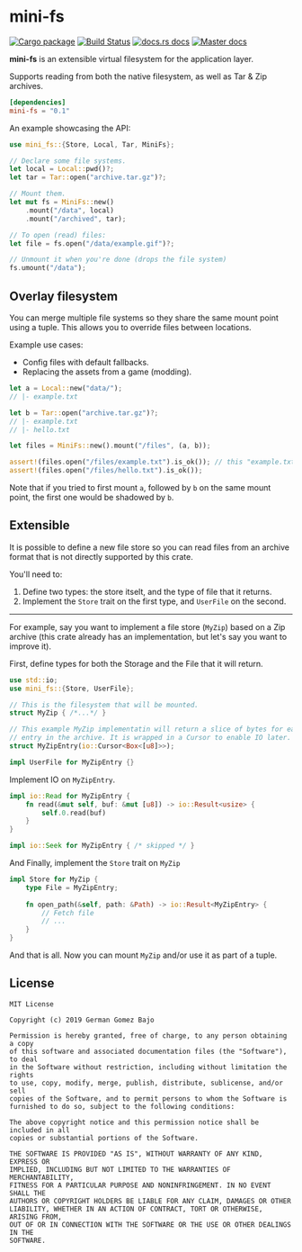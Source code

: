 # mini-fs

[![Cargo package](https://img.shields.io/crates/v/mini-fs.svg?style=flat-square)](https://crates.io/crates/mini-fs)
[![Build Status](https://img.shields.io/travis/germangb/mini-fs/master.svg?style=flat-square)](https://travis-ci.org/germangb/mini-fs)
[![docs.rs docs](https://docs.rs/mini-fs/badge.svg?style=flat-square)](https://docs.rs/mini-fs)
[![Master docs](https://img.shields.io/badge/docs-master-blue.svg?style=flat-square)](https://germangb.github.io/mini-fs/)

**mini-fs** is an extensible virtual filesystem for the application layer.

Supports reading from both the native filesystem, as well as Tar & Zip archives.

```toml
[dependencies]
mini-fs = "0.1"
```

An example showcasing the API:

```rust
use mini_fs::{Store, Local, Tar, MiniFs};

// Declare some file systems.
let local = Local::pwd()?;
let tar = Tar::open("archive.tar.gz")?;

// Mount them.
let mut fs = MiniFs::new()
    .mount("/data", local)
    .mount("/archived", tar);

// To open (read) files:
let file = fs.open("/data/example.gif")?;

// Unmount it when you're done (drops the file system)
fs.umount("/data");
```

## Overlay filesystem

You can merge multiple file systems so they share the same mount point using a tuple. This allows you to override files between locations.

Example use cases:

* Config files with default fallbacks.
* Replacing the assets from a game (modding).

```rust
let a = Local::new("data/");
// |- example.txt

let b = Tar::open("archive.tar.gz")?;
// |- example.txt
// |- hello.txt

let files = MiniFs::new().mount("/files", (a, b));

assert!(files.open("/files/example.txt").is_ok()); // this "example.txt" is from "a"
assert!(files.open("/files/hello.txt").is_ok());
```

Note that if you tried to first mount `a`, followed by `b` on the same mount point, the first one would be shadowed by `b`.

## Extensible

It is possible to define a new file store so you can read files from an archive format that is not directly supported by this crate.

You'll need to:

1. Define two types: the store itselt, and the type of file that it returns.
2. Implement the `Store` trait on the first type, and `UserFile` on the second.

---

For example, say you want to implement a file store (`MyZip`) based on a Zip archive (this crate already has an implementation, but let's say you want to improve it).

First, define types for both the Storage and the File that it will return.
```rust
use std::io;
use mini_fs::{Store, UserFile};

// This is the filesystem that will be mounted.
struct MyZip { /*...*/ }

// This example MyZip implementatin will return a slice of bytes for each
// entry in the archive. It is wrapped in a Cursor to enable IO later.
struct MyZipEntry(io::Cursor<Box<[u8]>>);

impl UserFile for MyZipEntry {}
```

Implement IO on `MyZipEntry`.

```rust
impl io::Read for MyZipEntry {
    fn read(&mut self, buf: &mut [u8]) -> io::Result<usize> {
        self.0.read(buf)
    }
}

impl io::Seek for MyZipEntry { /* skipped */ }
```

And Finally, implement the `Store` trait on `MyZip`

```rust
impl Store for MyZip {
    type File = MyZipEntry;
    
    fn open_path(&self, path: &Path) -> io::Result<MyZipEntry> {
        // Fetch file
        // ...
    }
}
```

And that is all. Now you can mount `MyZip` and/or use it as part of a tuple.

## License

```
MIT License

Copyright (c) 2019 German Gomez Bajo

Permission is hereby granted, free of charge, to any person obtaining a copy
of this software and associated documentation files (the "Software"), to deal
in the Software without restriction, including without limitation the rights
to use, copy, modify, merge, publish, distribute, sublicense, and/or sell
copies of the Software, and to permit persons to whom the Software is
furnished to do so, subject to the following conditions:

The above copyright notice and this permission notice shall be included in all
copies or substantial portions of the Software.

THE SOFTWARE IS PROVIDED "AS IS", WITHOUT WARRANTY OF ANY KIND, EXPRESS OR
IMPLIED, INCLUDING BUT NOT LIMITED TO THE WARRANTIES OF MERCHANTABILITY,
FITNESS FOR A PARTICULAR PURPOSE AND NONINFRINGEMENT. IN NO EVENT SHALL THE
AUTHORS OR COPYRIGHT HOLDERS BE LIABLE FOR ANY CLAIM, DAMAGES OR OTHER
LIABILITY, WHETHER IN AN ACTION OF CONTRACT, TORT OR OTHERWISE, ARISING FROM,
OUT OF OR IN CONNECTION WITH THE SOFTWARE OR THE USE OR OTHER DEALINGS IN THE
SOFTWARE.
```